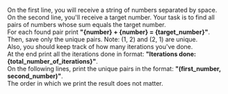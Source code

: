 On the first line, you will receive a string of numbers separated by space. On the second line, you'll receive a target number. Your task is to find all pairs of numbers whose sum equals the target number.  
For each found pair print **"{number} + {number} = {target_number}"**.   
Then, save only the unique pairs. Note: (1, 2) and (2, 1) are unique.  
Also, you should keep track of how many iterations you've done.  
At the end print all the iterations done in format: **"Iterations done: {total_number_of_iterations}"**.   
On the following lines, print the unique pairs in the format: **"(first_number, second_number)"**.  
The order in which we print the result does not matter.
